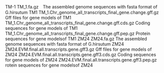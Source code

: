 TM-1
TM_1.fa.gz　The assembled genome sequences  with fasta format of G.hirsutum TM1
TM_1.Chr_genome_all_transcripts_final_gene.change.gff.gz Gff files for gene models of TM1
TM_1.Chr_genome_all_transcripts_final_gene.change.gff.cds.gz Coding sequences for gene models of TM1
TM_1.Chr_genome_all_transcripts_final_gene.change.gff.pep.gz Protein sequences for gene modelsof TM1
ZM24
ZM24.fa.gz The assembled genome sequences  with fasta format of G.hirsutum ZM24
ZM24.EVM.final.all.transcripts.gene.gff3.gz Gff files for gene models of ZM24
ZM24.EVM.final.all.transcripts.gene.gff3.cds.gz Coding sequences for gene models of ZM24
ZM24.EVM.final.all.transcripts.gene.gff3.pep.gz rotein sequences for gene modelsof ZM24 
